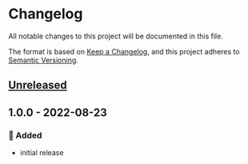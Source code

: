 # Changelog
All notable changes to this project will be documented in this file.

The format is based on [Keep a Changelog](https://keepachangelog.com/en/1.0.0/),
and this project adheres to [Semantic Versioning](https://semver.org/spec/v2.0.0.html).

<a name="unreleased"></a>
## [Unreleased]


<a name="1.0.0"></a>
## 1.0.0 - 2022-08-23
### 🍰 Added
- initial release


[Unreleased]: https://github.com/syntro-opensource/silverstripe-elemental-elementals/compare/1.0.0...HEAD

